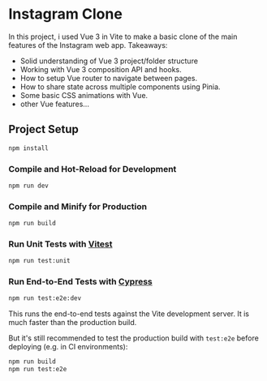 # Instagram Clone
In this project, i used Vue 3 in Vite to make a basic clone of the main features of the Instagram web app.
Takeaways:
- Solid understanding of Vue 3 project/folder structure
- Working with Vue 3 composition API and hooks.
- How to setup Vue router to navigate between pages.
- How to share state across multiple components using Pinia.
- Some basic CSS animations with Vue.
- other Vue features...

## Project Setup

```sh
npm install
```

### Compile and Hot-Reload for Development

```sh
npm run dev
```

### Compile and Minify for Production

```sh
npm run build
```

### Run Unit Tests with [Vitest](https://vitest.dev/)

```sh
npm run test:unit
```

### Run End-to-End Tests with [Cypress](https://www.cypress.io/)

```sh
npm run test:e2e:dev
```

This runs the end-to-end tests against the Vite development server.
It is much faster than the production build.

But it's still recommended to test the production build with `test:e2e` before deploying (e.g. in CI environments):

```sh
npm run build
npm run test:e2e
```

